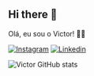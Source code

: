 ## Hi there 👋

Olá, eu sou o Victor! 🧏‍♂️

[![Instagram](https://img.shields.io/badge/Instagram-E4405F?style=for-the-badge&logo=instagram&logoColor=white)](https://instagram.com/yvictxr)
[![Linkedin](https://img.shields.io/badge/LinkedIn-0077B5?style=for-the-badge&logo=linkedin&logoColor=white)](www.linkedin.com/in/devbyvictor)

![Victor GitHub stats](https://github-readme-stats.vercel.app/api?username=DevbyVictor&show_icons=true&theme=radical)
